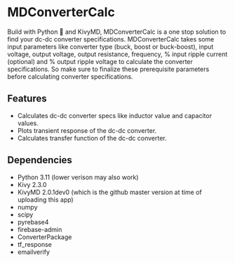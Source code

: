 # MDConverterCalc
Build with Python 🐍 and KivyMD, MDConverterCalc is a one stop solution to find your dc-dc converter specifications. MDConverterCalc takes some input parameters like converter type (buck, boost or buck-boost), input voltage, output voltage, output resistance, frequency, % input ripple current (optional) and % output ripple voltage to calculate the converter specifications. So make sure to finalize these prerequisite parameters before calculating converter specifications.

## Features
 -  Calculates dc-dc converter specs like inductor value and capacitor values.
 -  Plots transient response of the dc-dc converter.
 -  Calculates transfer function of the dc-dc converter.

## Dependencies
 - Python 3.11 (lower verison may also work)
 - Kivy 2.3.0
 - KivyMD 2.0.1dev0 (which is the github master version at time of uploading this app)
 - numpy
 - scipy
 - pyrebase4
 - firebase-admin
 - ConverterPackage
 - tf_response
 - emailverify
